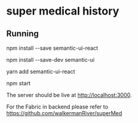 # super medical history


## Running

npm install --save semantic-ui-react

npm install --save-dev semantic-ui

yarn add semantic-ui-react

npm start


The server should be live at <http://localhost:3000>.


For the Fabric in backend please refer to https://github.com/walkermanRiver/superMed